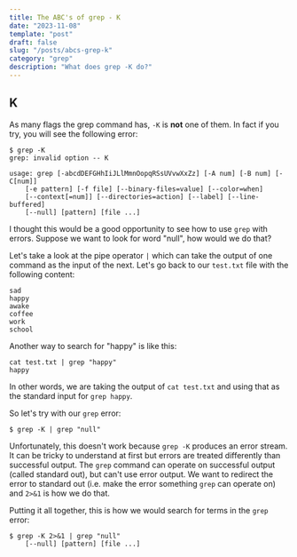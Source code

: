 ```yaml
---
title: The ABC's of grep - K
date: "2023-11-08"
template: "post"
draft: false
slug: "/posts/abcs-grep-k"
category: "grep"
description: "What does grep -K do?"
---
```

K
--
As many flags the grep command has, `-K` is **not** one of them.
In fact if you try, you will see the following error:
```
$ grep -K
grep: invalid option -- K

usage: grep [-abcdDEFGHhIiJLlMmnOopqRSsUVvwXxZz] [-A num] [-B num] [-C[num]]
	[-e pattern] [-f file] [--binary-files=value] [--color=when]
	[--context[=num]] [--directories=action] [--label] [--line-buffered]
	[--null] [pattern] [file ...]

```
I thought this would be a good opportunity to see how to use `grep` with errors.
Suppose we want to look for word "null", how would we do that?

Let's take a look at the pipe operator `|` which can take the output of one command as the input of the next.  Let's go back to our `test.txt` file with the following content:
```
sad
happy
awake
coffee
work
school
```

Another way to search for "happy" is like this:
```
cat test.txt | grep "happy"
happy
```
In other words, we are taking the output of `cat test.txt` and using that as the standard input for `grep happy`.  

So let's try with our `grep` error:
```
$ grep -K | grep "null"
```

Unfortunately, this doesn't work because `grep -K` produces an error stream.  It can be tricky to understand at first but errors are treated differently than successful output.  The `grep` command can operate on successful output (called standard out), but can't use error output.  We want to redirect the error to standard out (i.e. make the error something `grep` can operate on) and `2>&1` is how we do that.

Putting it all together, this is how we would search for terms in the `grep` error:
```
$ grep -K 2>&1 | grep "null"
	[--null] [pattern] [file ...]
```
